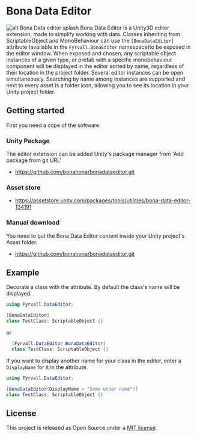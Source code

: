 # Bona Data Editor
![alt Bona Data editor splash](http://gamedevelopersplayground.com/files/38100729-e7d9-4164-825d-64b35ecd929e.webp)
Bona Data Editor is a Unity3D editor extension, made to simplify working with data. 
Classes inheriting from ScriptableObject and MonoBehaviour can use the ``[BonaDataEditor]``
attribute (available in the ``Fyrvall.BonaEditor`` namespace)to be exposed in the editor window.
When exposed and chosen, any scriptable object instances of a given type, or prefab with a specific
monobehaviour component will be displayed in the editor sorted by name, regardless of their
location in the project folder.
Several editor instances can be open simultaneously. Searching by name among instances are supported and
next to every asset is a folder icon, allowing you to see its location in your Unity project folder.

## Getting started
First you need a cope of the software. 

### Unity Package
The editor extension can be added Unity's package manager from 'Add package from git URL'
* <https://github.com/bonahona/bonadataeditor.git>


### Asset store
* <https://assetstore.unity.com/packages/tools/utilities/bona-data-editor-134191>

### Manual download
You need to put the Bona Data Editor content inside your Unity project's Asset folder.
* <https://github.com/bonahona/bonadataeditor.git>

## Example
Decorate a class with the attribute. By default the class's name will be displayed.
```cs
using Fyrvall.DataEditor;

[BonaDataEditor]
class TestClass: ScriptableObject {}
```
or
```cs
  [Fyrvall.DataEditor.BonaDataEditor]
  class TestClass: ScriptableObject {}
  ```
If you want to display another name for your class in the editor, enter a `DisplayName` for it in the attribute.
```cs
using Fyrvall.DataEditor;

[BonaDataEditor(DisplayName = "Some other name")]
class TestClass: ScriptableObject {}
```

## License
This project is released as Open Source under a [MIT license](https://opensource.org/licenses/MIT).
